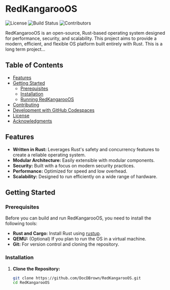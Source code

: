 # RedKangarooOS

![License](https://img.shields.io/badge/license-AGPLv3-blue)
![Build Status](https://img.shields.io/github/actions/workflow/status/DocDBrown/RedKangarooOS/build.yml)
![Contributors](https://img.shields.io/github/contributors/DocDBrown/RedKangarooOS)

RedKangarooOS is an open-source, Rust-based operating system designed for performance, security, and scalability. This project aims to provide a modern, efficient, and flexible OS platform built entirely with Rust. This is a long term project...

## Table of Contents

- [Features](#features)
- [Getting Started](#getting-started)
  - [Prerequisites](#prerequisites)
  - [Installation](#installation)
  - [Running RedKangarooOS](#running-redkangarooos)
- [Contributing](#contributing)
- [Development with GitHub Codespaces](#development-with-github-codespaces)
- [License](#license)
- [Acknowledgments](#acknowledgments)

## Features

- **Written in Rust:** Leverages Rust's safety and concurrency features to create a reliable operating system.
- **Modular Architecture:** Easily extensible with modular components.
- **Security:** Built with a focus on modern security practices.
- **Performance:** Optimized for speed and low overhead.
- **Scalability:** Designed to run efficiently on a wide range of hardware.

## Getting Started

### Prerequisites

Before you can build and run RedKangarooOS, you need to install the following tools:

- **Rust and Cargo:** Install Rust using [rustup](https://rustup.rs/).
- **QEMU:** (Optional) If you plan to run the OS in a virtual machine.
- **Git:** For version control and cloning the repository.

### Installation

1. **Clone the Repository:**
   ```bash
   git clone https://github.com/DocDBrown/RedKangarooOS.git
   cd RedKangarooOS

